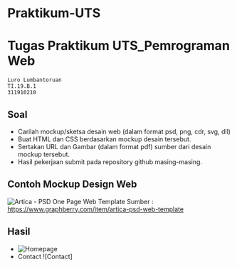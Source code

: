 # Praktikum-UTS
# Tugas Praktikum UTS_Pemrograman Web
```
Luro Lumbantoruan
TI.19.B.1
311910210
```
## Soal
* Carilah mockup/sketsa desain web (dalam format psd, png, cdr, svg, dll)
* Buat HTML dan CSS berdasarkan mockup desain tersebut.
* Sertakan URL dan Gambar (dalam format pdf) sumber dari desain mockup tersebut.
* Hasil pekerjaan submit pada repository github masing-masing.
## Contoh Mockup Design Web
![Artica - PSD One Page Web Template](https://user-images.githubusercontent.com/82386899/116956957-c09ac980-acc0-11eb-8442-0e2b62f21b5b.png)
Sumber : https://www.graphberry.com/item/artica-psd-web-template
## Hasil
* ![Homepage](https://user-images.githubusercontent.com/82386899/116956957-c09ac980-acc0-11eb-8442-0e2b62f21b5b.png)
*  Contact
![Contact]
